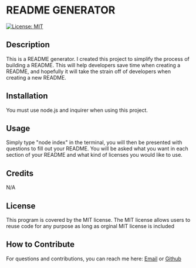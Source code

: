 # README GENERATOR
  
[![License: MIT](https://img.shields.io/badge/License-MIT-yellow.svg)](https://opensource.org/licenses/MIT)
  
## Description

This is a README generator. I created this project to simplify the process of building a README. This will help developers save time when creating a README, and hopefully it will take the strain off of developers when creating a new README. 

## Installation

You must use node.js and inquirer when using this project.

## Usage

Simply type "node index" in the terminal, you will then be presented with questions to fill out your README. You will be asked what you want in each section of your README and what kind of licenses you would like to use.


## Credits

N/A

## License 

This program is covered by the MIT license. The MIT license allows users to reuse code for any purpose as long as orginal MIT license is included

## How to Contribute

For questions and contributions, you can reach me here:
[Email](mailto:bielinskilucas@gmail.com)
or
[Github](https://github.com/LucasBielinski)

